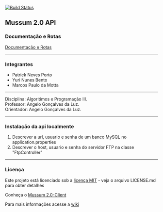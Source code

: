[![Build Status](https://travis-ci.org/yurinb/Mussum_2.0-API.svg?branch=master)](https://travis-ci.org/yurinb/Mussum_2.0-API)

## Mussum 2.0 API

### Documentação e Rotas
[Documentação e Rotas](https://documenter.getpostman.com/view/3654195/mussum-20-server-api/RW8FEm7Z)

***

### Integrantes  
* Patrick Neves Porto 
* Yuri Nunes Bento
* Marcos Paulo da Motta 

***

 Disciplina: Algoritimos e Programação III.  
 Professor: Angelo Gonçalves da Luz.   
 Orientador: Angelo Gonçalves da Luz.    
 
***

### Instalação da api localmente

1. Descrever a url, usuario e senha de um banco MySQL no application.properties
2. Descrever o host, usuario e senha do servidor FTP na classe "FtpController"

***

### Licença 

Este projeto está licenciado sob a [licença MIT](https://github.com/yurinb/Mussum_2.0-API/blob/master/LICENSE) - veja o arquivo LICENSE.md para obter detalhes

Conheça o [Mussum 2.0-Client](https://github.com/tricknp/mussum-2.0-Client)

Para mais informações acesse a [wiki](https://github.com/yurinb/Mussum_2.0-API/wiki)

